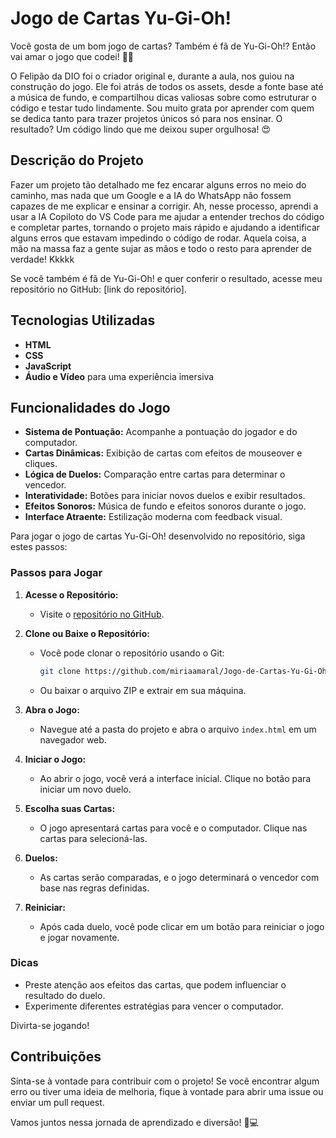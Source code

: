 # Jogo de Cartas Yu-Gi-Oh!

Você gosta de um bom jogo de cartas? Também é fã de Yu-Gi-Oh!? Então vai amar o jogo que codei! 🎴✨

O Felipão da DIO foi o criador original e, durante a aula, nos guiou na construção do jogo. Ele foi atrás de todos os assets, desde a fonte base até a música de fundo, e compartilhou dicas valiosas sobre como estruturar o código e testar tudo lindamente. Sou muito grata por aprender com quem se dedica tanto para trazer projetos únicos só para nos ensinar. O resultado? Um código lindo que me deixou super orgulhosa! 😍

## Descrição do Projeto

Fazer um projeto tão detalhado me fez encarar alguns erros no meio do caminho, mas nada que um Google e a IA do WhatsApp não fossem capazes de me explicar e ensinar a corrigir. Ah, nesse processo, aprendi a usar a IA Copiloto do VS Code para me ajudar a entender trechos do código e completar partes, tornando o projeto mais rápido e ajudando a identificar alguns erros que estavam impedindo o código de rodar. Aquela coisa, a mão na massa faz a gente sujar as mãos e todo o resto para aprender de verdade! Kkkkk

Se você também é fã de Yu-Gi-Oh! e quer conferir o resultado, acesse meu repositório no GitHub: [link do repositório].

## Tecnologias Utilizadas

- **HTML**
- **CSS**
- **JavaScript**
- **Áudio e Vídeo** para uma experiência imersiva

## Funcionalidades do Jogo

- **Sistema de Pontuação:** Acompanhe a pontuação do jogador e do computador.
- **Cartas Dinâmicas:** Exibição de cartas com efeitos de mouseover e cliques.
- **Lógica de Duelos:** Comparação entre cartas para determinar o vencedor.
- **Interatividade:** Botões para iniciar novos duelos e exibir resultados.
- **Efeitos Sonoros:** Música de fundo e efeitos sonoros durante o jogo.
- **Interface Atraente:** Estilização moderna com feedback visual.

Para jogar o jogo de cartas Yu-Gi-Oh! desenvolvido no repositório, siga estes passos:

### Passos para Jogar

1. **Acesse o Repositório:**
   - Visite o [repositório no GitHub](https://github.com/miriaamaral/Jogo-de-Cartas-Yu-Gi-Oh-).

2. **Clone ou Baixe o Repositório:**
   - Você pode clonar o repositório usando o Git:
     ```bash
     git clone https://github.com/miriaamaral/Jogo-de-Cartas-Yu-Gi-Oh-.git
     ```
   - Ou baixar o arquivo ZIP e extrair em sua máquina.

3. **Abra o Jogo:**
   - Navegue até a pasta do projeto e abra o arquivo `index.html` em um navegador web.

4. **Iniciar o Jogo:**
   - Ao abrir o jogo, você verá a interface inicial. Clique no botão para iniciar um novo duelo.

5. **Escolha suas Cartas:**
   - O jogo apresentará cartas para você e o computador. Clique nas cartas para selecioná-las.

6. **Duelos:**
   - As cartas serão comparadas, e o jogo determinará o vencedor com base nas regras definidas.

7. **Reiniciar:**
   - Após cada duelo, você pode clicar em um botão para reiniciar o jogo e jogar novamente.

### Dicas
- Preste atenção aos efeitos das cartas, que podem influenciar o resultado do duelo.
- Experimente diferentes estratégias para vencer o computador.

Divirta-se jogando!

## Contribuições

Sinta-se à vontade para contribuir com o projeto! Se você encontrar algum erro ou tiver uma ideia de melhoria, fique à vontade para abrir uma issue ou enviar um pull request.

Vamos juntos nessa jornada de aprendizado e diversão! 🚀💻
